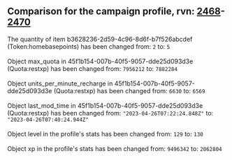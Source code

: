 ## Comparison for the campaign profile, rvn: [2468](https://github.com/PRO100KatYT/FortniteProfileRevisions/tree/main/profiles/campaign/2468%20campaign.json)-[2470](https://github.com/PRO100KatYT/FortniteProfileRevisions/tree/main/profiles/campaign/2470%20campaign.json)

The quantity of item b3628236-2d59-4c96-8d6f-b7f526abcdef (Token:homebasepoints) has been changed from: `2` to: `5`
<br><br>
Object max_quota in 45f1b154-007b-40f5-9057-dde25d093d3e (Quota:restxp) has been changed from: `7956212` to: `7882284`
<br><br>
Object units_per_minute_recharge in 45f1b154-007b-40f5-9057-dde25d093d3e (Quota:restxp) has been changed from: `6630` to: `6569`
<br><br>
Object last_mod_time in 45f1b154-007b-40f5-9057-dde25d093d3e (Quota:restxp) has been changed from: `"2023-04-26T07:22:24.848Z"` to: `"2023-04-26T07:40:24.944Z"`
<br><br>
Object level in the profile's stats has been changed from: `129` to: `130`
<br><br>
Object xp in the profile's stats has been changed from: `9496342` to: `2062804`
<br><br>
